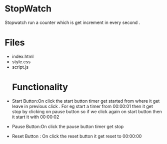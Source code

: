 # StopWatch
<large>Stopwatch run a counter which is get increment in every second .</large>
<h1>Files</h1>
<ul>
<li>index.html</li>
<li>style.css</li>
<li>script.js</li>

<h1>Functionality</h1>

<li><p>Start Button:On click the start button timer get started from where it get leave in previous click .
For eg start a timer from 00:00:01 then it get stop by clicking on pause button so if we click again on start button then it start it with 00:00:02
<p></li>

<li><p>Pause Button:On click the pause button timer get stop</p></li>

<li><p>Reset Button : On click the reset button it get reset to 00:00:00</p></li>
